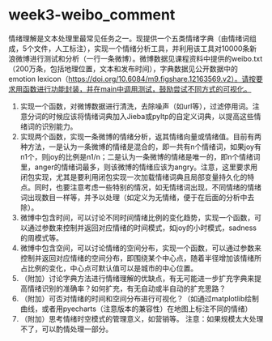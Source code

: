 # week3-weibo_comment
情绪理解是文本处理里最常见任务之一。现提供一个五类情绪字典（由情绪词组成，5个文件，人工标注），实现一个情绪分析工具，并利用该工具对10000条新浪微博进行测试和分析（一行一条微博）。微博数据见课程资料中提供的weibo.txt（200万条，包括地理位置，文本和发布时间），字典数据见公开数据中的emotion lexicon（https://doi.org/10.6084/m9.figshare.12163569.v2）。请按要求用函数进行功能封装，并在main中调用测试，鼓励尝试不同方式的可视化。 
1. 实现一个函数，对微博数据进行清洗，去除噪声（如url等），过滤停用词。注意分词的时候应该将情绪词典加入Jieba或pyltp的自定义词典，以提高这些情绪词的识别能力。 
2. 实现两个函数，实现一条微博的情绪分析，返其情绪向量或情绪值。目前有两种方法，一是认为一条微博的情绪是混合的，即一共有n个情绪词，如果joy有n1个，则joy的比例是n1/n；二是认为一条微博的情绪是唯一的，即n个情绪词里，anger的情绪词最多，则该微博的情绪应该为angry。注意，这里要求用闭包实现，尤其是要利用闭包实现一次加载情绪词典且局部变量持久化的特点。同时，也要注意考虑一些特别的情况，如无情绪词出现，不同情绪的情绪词出现数目一样等，并予以处理（如定义为无情绪，便于在后面的分析中去除）。 
3. 微博中包含时间，可以讨论不同时间情绪比例的变化趋势，实现一个函数，可以通过参数来控制并返回对应情绪的时间模式，如joy的小时模式，sadness的周模式等。 
4. 微博中包含空间，可以讨论情绪的空间分布，实现一个函数，可以通过参数来控制并返回对应情绪的空间分布，即围绕某个中心点，随着半径增加该情绪所占比例的变化，中心点可默认值可以是城市的中心位置。 
5. （附加）讨论字典方法进行情绪理解的优缺点，有无可能进一步扩充字典来提高情绪识别的准确率？如何扩充，有无自动或半自动的扩充思路？ 
6. （附加）可否对情绪的时间和空间分布进行可视化？（如通过matplotlib绘制曲线，或者用pyecharts（注意版本的兼容性）在地图上标注不同的情绪） 
7. （附加）思考情绪时空模式的管理意义，如营销等。 注意：如果规模太大处理不了，可以酌情处理一部分。
